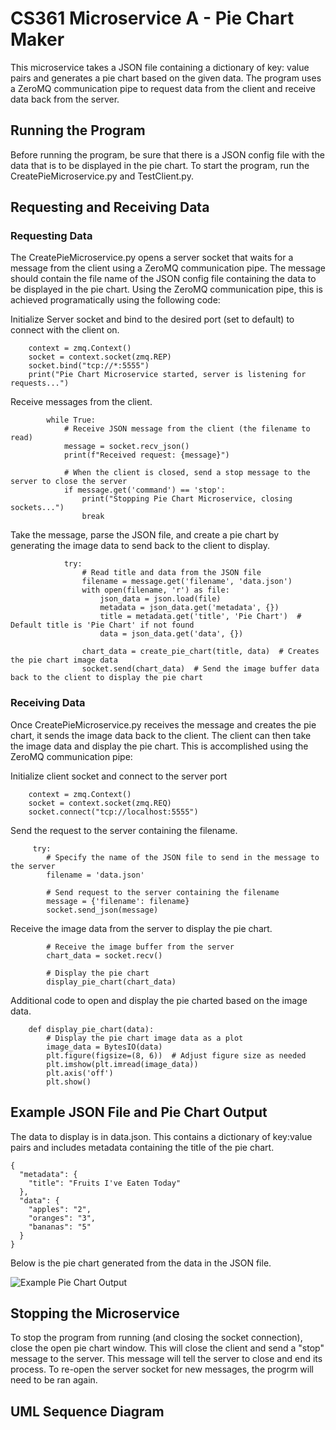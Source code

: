 # CS361 Microservice A - Pie Chart Maker
This microservice takes a JSON file containing a dictionary of key: value pairs and generates a pie chart based on the given data.
The program uses a ZeroMQ communication pipe to request data from the client and receive data back from the server.


## Running the Program
Before running the program, be sure that there is a JSON config file with the data that is to be displayed in the pie chart. 
To start the program, run the CreatePieMicroservice.py and TestClient.py. 

## Requesting and Receiving Data
### Requesting Data
The CreatePieMicroservice.py opens a server socket that waits for a message from the client using a ZeroMQ communication pipe.
The message should contain the file name of the JSON config file containing the data to be displayed in the pie chart. 
Using the ZeroMQ communication pipe, this is achieved programatically using the following code:

Initialize Server socket and bind to the desired port (set to default) to connect with the client on.
```
    context = zmq.Context()
    socket = context.socket(zmq.REP)
    socket.bind("tcp://*:5555")
    print("Pie Chart Microservice started, server is listening for requests...")
```
Receive messages from the client.
```
        while True:
            # Receive JSON message from the client (the filename to read)
            message = socket.recv_json()
            print(f"Received request: {message}")

            # When the client is closed, send a stop message to the server to close the server
            if message.get('command') == 'stop':
                print("Stopping Pie Chart Microservice, closing sockets...")
                break
```
Take the message, parse the JSON file, and create a pie chart by generating the image data to send back to the client to display.
```
            try:
                # Read title and data from the JSON file
                filename = message.get('filename', 'data.json')
                with open(filename, 'r') as file:
                    json_data = json.load(file)
                    metadata = json_data.get('metadata', {})
                    title = metadata.get('title', 'Pie Chart')  # Default title is 'Pie Chart' if not found
                    data = json_data.get('data', {})

                chart_data = create_pie_chart(title, data)  # Creates the pie chart image data
                socket.send(chart_data)  # Send the image buffer data back to the client to display the pie chart
```

### Receiving Data
Once CreatePieMicroservice.py receives the message and creates the pie chart, it sends the image data back to the client. 
The client can then take the image data and display the pie chart. This is accomplished using the ZeroMQ communication pipe:

Initialize client socket and connect to the server port
```
    context = zmq.Context()
    socket = context.socket(zmq.REQ)
    socket.connect("tcp://localhost:5555")
```
Send the request to the server containing the filename.
```
     try:
        # Specify the name of the JSON file to send in the message to the server
        filename = 'data.json'

        # Send request to the server containing the filename
        message = {'filename': filename}
        socket.send_json(message)
```
Receive the image data from the server to display the pie chart.
```
        # Receive the image buffer from the server
        chart_data = socket.recv()

        # Display the pie chart
        display_pie_chart(chart_data)
```
Additional code to open and display the pie charted based on the image data.
```
    def display_pie_chart(data):
        # Display the pie chart image data as a plot
        image_data = BytesIO(data)
        plt.figure(figsize=(8, 6))  # Adjust figure size as needed
        plt.imshow(plt.imread(image_data))
        plt.axis('off')
        plt.show()
```

## Example JSON File and Pie Chart Output
The data to display is in data.json. This contains a dictionary of key:value pairs and includes metadata containing the title of the pie chart. 
```
{
  "metadata": {
    "title": "Fruits I've Eaten Today"
  },
  "data": {
    "apples": "2",
    "oranges": "3",
    "bananas": "5"
  }
}
```
Below is the pie chart generated from the data in the JSON file.

![Example Pie Chart Output](https://github.com/nohabean/PieChartMicroservice/blob/master/example.png)

## Stopping the Microservice
To stop the program from running (and closing the socket connection), close the open pie chart window. This 
will close the client and send a "stop" message to the server. This message will tell the server to close and 
end its process. To re-open the server socket for new messages, the progrm will need to be ran again.

## UML Sequence Diagram

